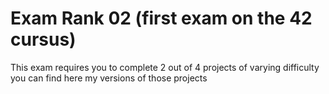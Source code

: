 # Exam Rank 02 (first exam on the 42 cursus)
This exam requires you to complete 2 out of 4 projects of varying difficulty
you can find here my versions of those projects
